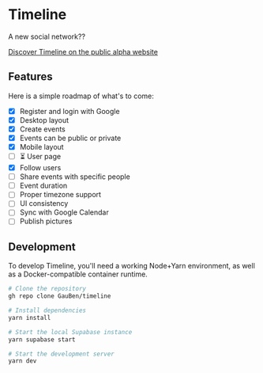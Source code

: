 # Timeline

A new social network??

[Discover Timeline on the public alpha website](https://timeline-dev.vercel.app/auth)

## Features

Here is a simple roadmap of what's to come:

- [x] Register and login with Google
- [x] Desktop layout
- [x] Create events
- [x] Events can be public or private
- [x] Mobile layout
- [ ] ⏳ User page
- [x] Follow users
- [ ] Share events with specific people
- [ ] Event duration
- [ ] Proper timezone support
- [ ] UI consistency
- [ ] Sync with Google Calendar
- [ ] Publish pictures

## Development

To develop Timeline, you'll need a working Node+Yarn environment, as well as a Docker-compatible container runtime.

```bash
# Clone the repository
gh repo clone GauBen/timeline

# Install dependencies
yarn install

# Start the local Supabase instance
yarn supabase start

# Start the development server
yarn dev
```

